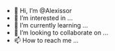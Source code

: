 - 👋 Hi, I’m @Alexissor
- 👀 I’m interested in ...
- 🌱 I’m currently learning ...
- 💞️ I’m looking to collaborate on ...
- 📫 How to reach me ...

<!---
Alexissor/Alexissor is a ✨ special ✨ repository because its `README.md` (this file) appears on your GitHub profile.
You can click the Preview link to take a look at your changes.
--->
